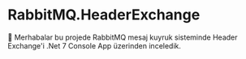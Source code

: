 # RabbitMQ.HeaderExchange
 🐰    Merhabalar bu projede RabbitMQ mesaj kuyruk sisteminde Header Exchange'i .Net 7 Console App üzerinden inceledik.
